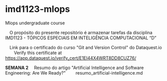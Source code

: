 # imd1123-mlops
Mlops undergraduate course

&emsp;O propósito do presente repositório é armazenar tarefas da disciplina IMD1123 - TÓPICOS ESPECIAIS EM INTELIGÊNCIA COMPUTACIONAL “D”

&emsp;Link para o certificado do curso "Git and Version Control" do Dataquest.io
&emsp;&emsp;Verify this certificate at https://app.dataquest.io/verify_cert/E1EI44X4WRT8DD8CUZ76/

**SEMANA 2**
&emsp;Resumo do artigo "Artificial Intelligence and Software Engineering: Are We Ready?"
&emsp;&emsp;resumo_artificial-intelligence.md